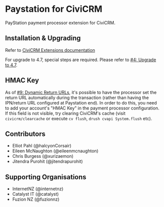 # Paystation for CiviCRM

PayStation payment processor extension for CiviCRM.

## Installation & Upgrading

Refer to [CiviCRM Extensions documentation](https://docs.civicrm.org/user/en/4.7/introduction/extensions/)

For upgrade to 4.7, special steps are required. Please refer to [#4: Upgrade to 4.7](https://github.com/fuzionnz/nz.co.fuzion.paystation/issues/4).

## HMAC Key

As of [#9: Dynamic Return URLs](https://github.com/fuzionnz/nz.co.fuzion.paystation/issues/9), it's possible to have the processor set the return URL automatically during the transaction (rather than having the IPN/return URL configured at Paystation end). In order to do this, you need to add your account's "HMAC Key" in the payment processor configuration. If this field is not visible, try clearing CiviCRM's cache (visit `civicrm/clearcache` or execute `cv flush`, `drush cvapi System.flush` etc).

## Contributors

* Elliot Pahl (@halcyonCorsair)
* Eileen McNaughton (@eileenmcnaughton)
* Chris Burgess (@xurizaemon)
* Jitendra Purohit (@jitendrapurohit)

## Supporting Organisations

* InternetNZ (@internetnz)
* Catalyst IT (@catalyst)
* Fuzion NZ (@fuzionnz)
